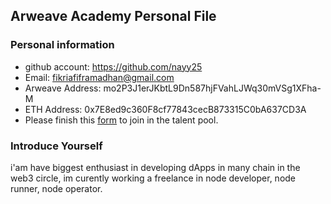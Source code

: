 ## Arweave Academy Personal File

### Personal information

- github account: https://github.com/nayy25
- Email: fikriafiframadhan@gmail.com
- Arweave Address: mo2P3J1erJKbtL9Dn587hjFVahLJWq30mVSg1XFha-M
- ETH Address: 0x7E8ed9c360F8cf77843cecB873315C0bA637CD3A
- Please finish this [form](https://docs.google.com/forms/d/e/1FAIpQLSfWA5fIIcBgmRppm3jNz5vmf9Mai_QMVil-2pO4r7YKn_Zhtw/viewform?usp=sf_link) to join in the talent pool.

### Introduce Yourself
 i'am have biggest enthusiast in developing dApps in many chain in the web3 circle, im curently working a freelance in node developer, node runner, node operator.
